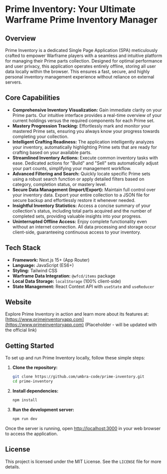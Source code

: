 # Prime Inventory: Your Ultimate Warframe Prime Inventory Manager

## Overview

Prime Inventory is a dedicated Single Page Application (SPA) meticulously crafted to empower Warframe players with a seamless and intuitive platform for managing their Prime parts collection. Designed for optimal performance and user privacy, this application operates entirely offline, storing all user data locally within the browser. This ensures a fast, secure, and highly personal inventory management experience without reliance on external servers.

## Core Capabilities

- **Comprehensive Inventory Visualization:** Gain immediate clarity on your Prime parts. Our intuitive interface provides a real-time overview of your current holdings versus the required components for each Prime set.
- **Mastery Progression Tracking:** Effortlessly mark and monitor your mastered Prime sets, ensuring you always know your progress towards completing your collection.
- **Intelligent Crafting Readiness:** The application intelligently analyzes your inventory, automatically highlighting Prime sets that are ready for crafting based on your available parts.
- **Streamlined Inventory Actions:** Execute common inventory tasks with ease. Dedicated actions for "Build" and "Sell" sets automatically adjust your part counts, simplifying your management workflow.
- **Advanced Filtering and Search:** Quickly locate specific Prime sets using a robust search function or apply detailed filters based on category, completion status, or mastery level.
- **Secure Data Management (Import/Export):** Maintain full control over your inventory data. Export your entire collection to a JSON file for secure backup and effortlessly restore it whenever needed.
- **Insightful Inventory Statistics:** Access a concise summary of your collection's status, including total parts acquired and the number of completed sets, providing valuable insights into your progress.
- **Uninterrupted Offline Access:** Enjoy complete functionality even without an internet connection. All data processing and storage occur client-side, guaranteeing continuous access to your inventory.

## Tech Stack

- **Framework:** Next.js 15+ (App Router)
- **Language:** JavaScript (ES6+)
- **Styling:** Tailwind CSS
- **Warframe Data Integration:** `@wfcd/items` package
- **Local Data Storage:** `localStorage` (100% client-side)
- **State Management:** React Context API with `useState` and `useReducer`

## Website

Explore Prime Inventory in action and learn more about its features at:
[https://www.primeinventoryapp.com](https://www.primeinventoryapp.com) (Placeholder - will be updated with the official link)

## Getting Started

To set up and run Prime Inventory locally, follow these simple steps:

1.  **Clone the repository:**

    ```bash
    git clone https://github.com/umbra-code/prime-inventory.git
    cd prime-inventory
    ```

2.  **Install dependencies:**

    ```bash
    npm install
    ```

3.  **Run the development server:**
    ```bash
    npm run dev
    ```

Once the server is running, open [http://localhost:3000](http://localhost:3000) in your web browser to access the application.

## License

This project is licensed under the MIT License. See the `LICENSE` file for more details.
